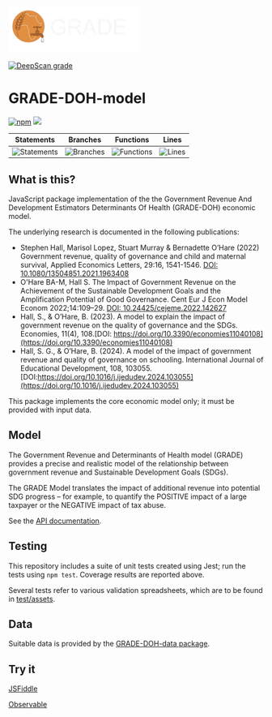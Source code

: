 ![GRADE project logo](https://github.com/stuwilmur/GRADE-DOH-model/blob/main/grade-logo.png?raw=true)

[![DeepScan grade](https://deepscan.io/api/teams/24725/projects/27879/branches/892755/badge/grade.svg)](https://deepscan.io/dashboard#view=project&tid=24725&pid=27879&bid=892755)
# GRADE-DOH-model

[![npm](https://img.shields.io/npm/v/grade-doh-model)](https://www.npmjs.com/package/grade-doh-model) [![](https://data.jsdelivr.com/v1/package/npm/grade-doh-model/badge)](https://www.jsdelivr.com/package/npm/grade-doh-model)

| Statements                  | Branches                | Functions                 | Lines             |
| --------------------------- | ----------------------- | ------------------------- | ----------------- |
| ![Statements](https://img.shields.io/badge/statements-94.7%25-brightgreen.svg?style=flat) | ![Branches](https://img.shields.io/badge/branches-48.97%25-red.svg?style=flat) | ![Functions](https://img.shields.io/badge/functions-97.29%25-brightgreen.svg?style=flat) | ![Lines](https://img.shields.io/badge/lines-94.87%25-brightgreen.svg?style=flat) |

## What is this?

JavaScript package implementation of the the Government Revenue And Development Estimators Determinants Of Health (GRADE-DOH) economic model.

The underlying research is documented in the following publications:

- Stephen Hall, Marisol Lopez, Stuart Murray & Bernadette O’Hare (2022) Government revenue, quality of governance and child and maternal survival, Applied Economics Letters, 29:16, 1541-1546. [DOI: 10.1080/13504851.2021.1963408](https://doi.org/10.1080/13504851.2021.1963408)
- O'Hare BA-M, Hall S. The Impact of Government Revenue on the Achievement of the Sustainable Development Goals and the Amplification Potential of Good Governance. Cent Eur J Econ Model Econom 2022;14:109–29. [DOI: 10.24425/cejeme.2022.142627](https://doi.org/10.24425/cejeme.2022.142627)
- Hall, S., & O’Hare, B. (2023). A model to explain the impact of government revenue on the quality of governance and the SDGs. Economies, 11(4), 108.[DOI: https://doi.org/10.3390/economies11040108](https://doi.org/10.3390/economies11040108)
- Hall, S. G., & O’Hare, B. (2024). A model of the impact of government revenue and quality of governance on schooling. International Journal of Educational Development, 108, 103055. [DOI:https://doi.org/10.1016/j.ijedudev.2024.103055](https://doi.org/10.1016/j.ijedudev.2024.103055)

This package implements the core economic model only; it must be provided with input data.

## Model

The Government Revenue and Determinants of Health model (GRADE) provides a precise and realistic model of the relationship between government revenue and Sustainable Development Goals (SDGs).

The GRADE Model translates the impact of additional revenue into potential SDG progress – for example, to quantify the POSITIVE impact of a large taxpayer or the NEGATIVE impact of tax abuse.

See the [API documentation](./API.md).

## Testing

This repository includes a suite of unit tests created using Jest;  run the tests using `npm test`. Coverage results are reported above.

Several tests refer to various validation spreadsheets, which are to be found in [test/assets](./test/assets).

## Data

Suitable data is provided by the [GRADE-DOH-data package](https://github.com/stuwilmur/GRADE-DOH-data).

## Try it

[JSFiddle](https://jsfiddle.net/5732nc8y/3/)

[Observable](https://observablehq.com/@grade/model-user-guide)
